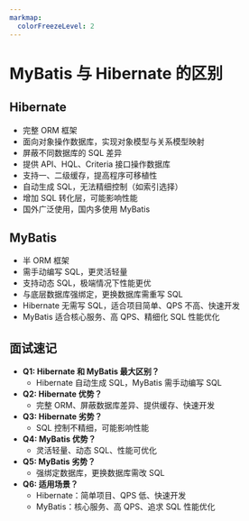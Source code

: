 ```yaml
---
markmap:
  colorFreezeLevel: 2
---
```


# MyBatis 与 Hibernate 的区别

## Hibernate

- 完整 ORM 框架
- 面向对象操作数据库，实现对象模型与关系模型映射
- 屏蔽不同数据库的 SQL 差异
- 提供 API、HQL、Criteria 接口操作数据库
- 支持一、二级缓存，提高程序可移植性
- 自动生成 SQL，无法精细控制（如索引选择）
- 增加 SQL 转化层，可能影响性能
- 国外广泛使用，国内多使用 MyBatis

## MyBatis

- 半 ORM 框架
- 需手动编写 SQL，更灵活轻量
- 支持动态 SQL，极端情况下性能更优
- 与底层数据库强绑定，更换数据库需重写 SQL
- Hibernate 无需写 SQL，适合项目简单、QPS 不高、快速开发
- MyBatis 适合核心服务、高 QPS、精细化 SQL 性能优化

## 面试速记

- **Q1: Hibernate 和 MyBatis 最大区别？**
  - Hibernate 自动生成 SQL，MyBatis 需手动编写 SQL
- **Q2: Hibernate 优势？**
  - 完整 ORM、屏蔽数据库差异、提供缓存、快速开发
- **Q3: Hibernate 劣势？**
  - SQL 控制不精细，可能影响性能
- **Q4: MyBatis 优势？**
  - 灵活轻量、动态 SQL、性能可优化
- **Q5: MyBatis 劣势？**
  - 强绑定数据库，更换数据库需改 SQL
- **Q6: 适用场景？**
  - Hibernate：简单项目、QPS 低、快速开发
  - MyBatis：核心服务、高 QPS、追求 SQL 性能优化
